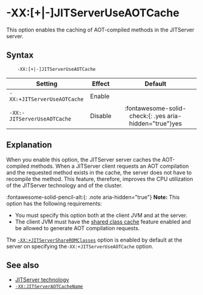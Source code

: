 <!--
* Copyright (c) 2017, 2022 IBM Corp. and others
*
* This program and the accompanying materials are made
* available under the terms of the Eclipse Public License 2.0
* which accompanies this distribution and is available at
* https://www.eclipse.org/legal/epl-2.0/ or the Apache
* License, Version 2.0 which accompanies this distribution and
* is available at https://www.apache.org/licenses/LICENSE-2.0.
*
* This Source Code may also be made available under the
* following Secondary Licenses when the conditions for such
* availability set forth in the Eclipse Public License, v. 2.0
* are satisfied: GNU General Public License, version 2 with
* the GNU Classpath Exception [1] and GNU General Public
* License, version 2 with the OpenJDK Assembly Exception [2].
*
* [1] https://www.gnu.org/software/classpath/license.html
* [2] http://openjdk.java.net/legal/assembly-exception.html
*
* SPDX-License-Identifier: EPL-2.0 OR Apache-2.0 OR GPL-2.0 WITH
* Classpath-exception-2.0 OR LicenseRef-GPL-2.0 WITH Assembly-exception
-->

# -XX:\[+|-\]JITServerUseAOTCache

This option enables the caching of AOT-compiled methods in the JITServer server.

## Syntax

        -XX:[+|-]JITServerUseAOTCache

| Setting                    | Effect  | Default                                                                              |
|----------------------------|---------|:------------------------------------------------------------------------------------:|
|`-XX:+JITServerUseAOTCache` | Enable  |                                                                                      |
|`-XX:-JITServerUseAOTCache` | Disable | :fontawesome-solid-check:{: .yes aria-hidden="true"}<span class="sr-only">yes</span> |

## Explanation

When you enable this option, the JITServer server caches the AOT-compiled methods. When a JITServer client requests an AOT compilation and the requested method exists in the cache, the server does not have to recompile the method. This feature, therefore, improves the CPU utilization of the JITServer technology and of the cluster.

 :fontawesome-solid-pencil-alt:{: .note aria-hidden="true"} **Note:** This option has the following requirements:

 - You must specify this option both at the client JVM and at the server.
 - The client JVM must have the [shared class cache](https://www.eclipse.org/openj9/docs/shrc/) feature enabled and be allowed to generate AOT compilation requests.

The [`-XX:+JITServerShareROMClasses`](xxjitservershareromclasses.md) option is enabled by default at the server on specifying the`-XX:+JITServerUseAOTCache` option.

## See also

- [JITServer technology](jitserver.md)
- [`-XX:JITServerAOTCacheName`](xxjitserveraotcachename.md)

<!-- ==== END OF TOPIC ==== xxjitserveruseaotcache.md ==== -->
